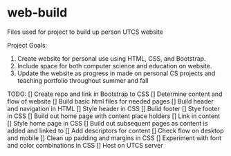 # web-build
Files used for project to build up person UTCS website

Project Goals:
1. Create website for personal use using HTML, CSS, and Bootstrap.
2. Include space for both computer science and education on website.
3. Update the website as progress in made on personal CS projects and teaching portfolio throughout summer and fall

TODO:
[] Create repo and link in Bootstrap to CSS
[] Determine content and flow of website
[] Build basic html files for needed pages
[] Build header and navigation in HTML
[] Style header in CSS
[] Bulid footer
[] Stye footer in CSS
[] Build out home page with content place holders
[] Link in content
[] Style home page in CSS
[] Build out subsequent pages as content is added and linked to
[] Add descriptors for content
[] Check flow on desktop and mobile
[] Clean up padding and margins in CSS
[] Experiment with font and color combinations in CSS
[] Host on UTCS server
